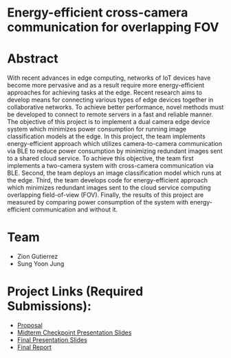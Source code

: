 # Energy-efficient cross-camera communication for overlapping FOV

# Abstract

With recent advances in edge computing, networks of IoT devices have become more pervasive and as a result require more energy-efficient approaches for achieving tasks at the edge. Recent research aims to develop means for connecting various types of edge devices together in collaborative networks. To achieve better performance, novel methods must be developed to connect to remote servers in a fast and reliable manner. The objective of this project is to implement a dual camera edge device system which minimizes power consumption for running image classification models at the edge. In this project, the team implements energy-efficient approach which utilizes camera-to-camera communication via BLE to reduce power consumption by minimizing redundant images sent to a shared cloud service. To achieve this objective, the team first implements a two-camera system with cross-camera communication via BLE. Second, the team deploys an image classification model which runs at the edge. Third, the team develops code for energy-efficient approach which minimizes redundant images sent to the cloud service computing overlapping field-of-view (FOV). Finally, the results of this project are measured by comparing power consumption of the system with energy-efficient communication and without it.

# Team

* Zion Gutierrez
* Sung Yoon Jung

# Project Links (Required Submissions):

* [Proposal](proposal)
* [Midterm Checkpoint Presentation Slides](https://drive.google.com/file/d/1YN15tTWzlB9PK0z8mMXqqHoRAqHFx1dQ/view?usp=sharing)
* [Final Presentation Slides](http://)
* [Final Report](report)
